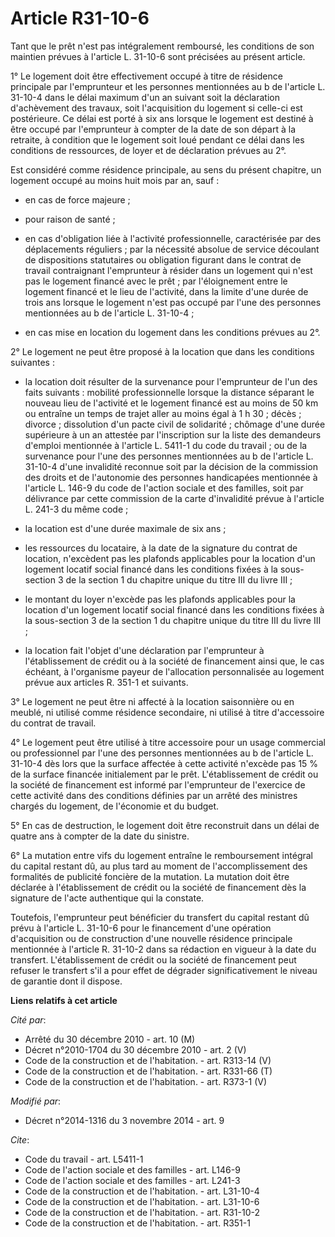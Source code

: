 # Article R31-10-6

Tant que le prêt n'est pas intégralement remboursé, les conditions de son maintien prévues à l'article L. 31-10-6 sont
précisées au présent article. 

1° Le logement doit être effectivement occupé à titre de résidence principale par l'emprunteur et les personnes mentionnées
au b de l'article L. 31-10-4 dans le délai maximum d'un an suivant soit la déclaration d'achèvement des travaux, soit
l'acquisition du logement si celle-ci est postérieure. Ce délai est porté à six ans lorsque le logement est destiné à être
occupé par l'emprunteur à compter de la date de son départ à la retraite, à condition que le logement soit loué pendant ce
délai dans les conditions de ressources, de loyer et de déclaration prévues au 2°. 

Est considéré comme résidence principale, au sens du présent chapitre, un logement occupé au moins huit mois par an, sauf :

- en cas de force majeure ;

- pour raison de santé ;

- en cas d'obligation liée à l'activité professionnelle, caractérisée par des déplacements réguliers ; par la nécessité
absolue de service découlant de dispositions statutaires ou obligation figurant dans le contrat de travail contraignant
l'emprunteur à résider dans un logement qui n'est pas le logement financé avec le prêt ; par l'éloignement entre le logement
financé et le lieu de l'activité, dans la limite d'une durée de trois ans lorsque le logement n'est pas occupé par l'une des
personnes mentionnées au b de l'article L. 31-10-4 ;

- en cas mise en location du logement dans les conditions prévues au 2°. 

2° Le logement ne peut être proposé à la location que dans les conditions suivantes :

- la location doit résulter de la survenance pour l'emprunteur de l'un des faits suivants : mobilité professionnelle lorsque
la distance séparant le nouveau lieu de l'activité et le logement financé est au moins de 50 km ou entraîne un temps de
trajet aller au moins égal à 1 h 30 ; décès ; divorce ; dissolution d'un pacte civil de solidarité ; chômage d'une durée
supérieure à un an attestée par l'inscription sur la liste des demandeurs d'emploi mentionnée à l'article L. 5411-1 du code
du travail ; ou de la survenance pour l'une des personnes mentionnées au b de l'article L. 31-10-4 d'une invalidité reconnue
soit par la décision de la commission des droits et de l'autonomie des personnes handicapées mentionnée à l'article L. 146-9
du code de l'action sociale et des familles, soit par délivrance par cette commission de la carte d'invalidité prévue à
l'article L. 241-3 du même code ;

- la location est d'une durée maximale de six ans ;

- les ressources du locataire, à la date de la signature du contrat de location, n'excèdent pas les plafonds applicables pour
la location d'un logement locatif social financé dans les conditions fixées à la sous-section 3 de la section 1 du chapitre
unique du titre III du livre III ;

- le montant du loyer n'excède pas les plafonds applicables pour la location d'un logement locatif social financé dans les
conditions fixées à la sous-section 3 de la section 1 du chapitre unique du titre III du livre III ;

- la location fait l'objet d'une déclaration par l'emprunteur à l'établissement de crédit ou à la société de financement
ainsi que, le cas échéant, à l'organisme payeur de l'allocation personnalisée au logement prévue aux articles R. 351-1 et
suivants. 

3° Le logement ne peut être ni affecté à la location saisonnière ou en meublé, ni utilisé comme résidence secondaire, ni
utilisé à titre d'accessoire du contrat de travail. 

4° Le logement peut être utilisé à titre accessoire pour un usage commercial ou professionnel par l'une des personnes
mentionnées au b de l'article L. 31-10-4 dès lors que la surface affectée à cette activité n'excède pas 15 % de la surface
financée initialement par le prêt. L'établissement de crédit ou la société de financement est informé par l'emprunteur de
l'exercice de cette activité dans des conditions définies par un arrêté des ministres chargés du logement, de l'économie et
du budget. 

5° En cas de destruction, le logement doit être reconstruit dans un délai de quatre ans à compter de la date du sinistre. 

6° La mutation entre vifs du logement entraîne le remboursement intégral du capital restant dû, au plus tard au moment de
l'accomplissement des formalités de publicité foncière de la mutation. La mutation doit être déclarée à l'établissement de
crédit ou la société de financement dès la signature de l'acte authentique qui la constate. 

Toutefois, l'emprunteur peut bénéficier du transfert du capital restant dû prévu à l'article L. 31-10-6 pour le financement
d'une opération d'acquisition ou de construction d'une nouvelle résidence principale mentionnée à l'article R. 31-10-2 dans
sa rédaction en vigueur à la date du transfert. L'établissement de crédit ou la société de financement peut refuser le
transfert s'il a pour effet de dégrader significativement le niveau de garantie dont il dispose.

**Liens relatifs à cet article**

_Cité par_:

  - Arrêté du 30 décembre 2010 - art. 10 (M)
  - Décret n°2010-1704 du 30 décembre 2010 - art. 2 (V)
  - Code de la construction et de l'habitation. - art. R313-14 (V)
  - Code de la construction et de l'habitation. - art. R331-66 (T)
  - Code de la construction et de l'habitation. - art. R373-1 (V)

_Modifié par_:

  - Décret n°2014-1316 du 3 novembre 2014 - art. 9

_Cite_:

  - Code du travail - art. L5411-1
  - Code de l'action sociale et des familles - art. L146-9
  - Code de l'action sociale et des familles - art. L241-3
  - Code de la construction et de l'habitation. - art. L31-10-4
  - Code de la construction et de l'habitation. - art. L31-10-6
  - Code de la construction et de l'habitation. - art. R31-10-2
  - Code de la construction et de l'habitation. - art. R351-1
